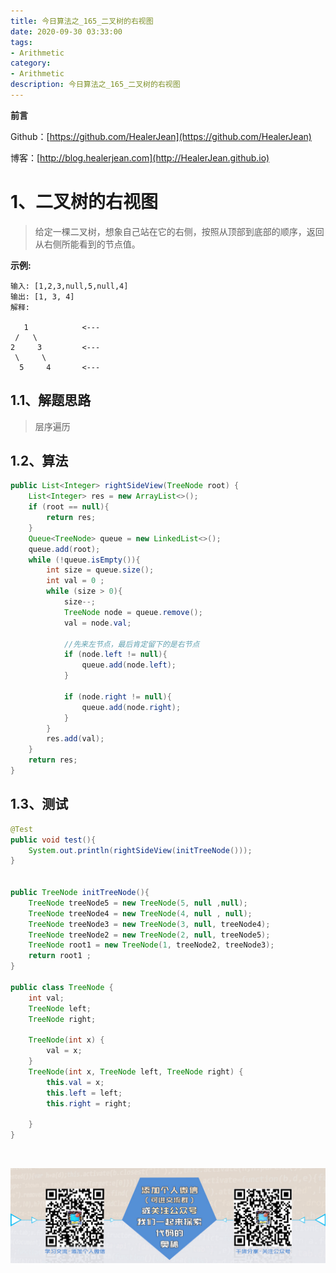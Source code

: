 ```yaml
---
title: 今日算法之_165_二叉树的右视图
date: 2020-09-30 03:33:00
tags: 
- Arithmetic
category: 
- Arithmetic
description: 今日算法之_165_二叉树的右视图
---
```


**前言**     

 Github：[https://github.com/HealerJean](https://github.com/HealerJean)         

 博客：[http://blog.healerjean.com](http://HealerJean.github.io)          



# 1、二叉树的右视图
> 给定一棵二叉树，想象自己站在它的右侧，按照从顶部到底部的顺序，返回从右侧所能看到的节点值。

**示例:**

```
输入: [1,2,3,null,5,null,4]
输出: [1, 3, 4]
解释:

   1            <---
 /   \
2     3         <---
 \     \
  5     4       <---

```



## 1.1、解题思路 

>  层序遍历



## 1.2、算法

```java
public List<Integer> rightSideView(TreeNode root) {
    List<Integer> res = new ArrayList<>();
    if (root == null){
        return res;
    }
    Queue<TreeNode> queue = new LinkedList<>();
    queue.add(root);
    while (!queue.isEmpty()){
        int size = queue.size();
        int val = 0 ;
        while (size > 0){
            size--;
            TreeNode node = queue.remove();
            val = node.val;

            //先来左节点，最后肯定留下的是右节点
            if (node.left != null){
                queue.add(node.left);
            }

            if (node.right != null){
                queue.add(node.right);
            }
        }
        res.add(val);
    }
    return res;
}
```




## 1.3、测试 

```java
@Test
public void test(){
    System.out.println(rightSideView(initTreeNode()));
}


public TreeNode initTreeNode(){
    TreeNode treeNode5 = new TreeNode(5, null ,null);
    TreeNode treeNode4 = new TreeNode(4, null , null);
    TreeNode treeNode3 = new TreeNode(3, null, treeNode4);
    TreeNode treeNode2 = new TreeNode(2, null, treeNode5);
    TreeNode root1 = new TreeNode(1, treeNode2, treeNode3);
    return root1 ;
}

public class TreeNode {
    int val;
    TreeNode left;
    TreeNode right;

    TreeNode(int x) {
        val = x;
    }
    TreeNode(int x, TreeNode left, TreeNode right) {
        this.val = x;
        this.left = left;
        this.right = right;

    }
}
```



​          

![ContactAuthor](https://raw.githubusercontent.com/HealerJean/HealerJean.github.io/master/assets/img/artical_bottom.jpg)



<link rel="stylesheet" href="https://unpkg.com/gitalk/dist/gitalk.css">

<script src="https://unpkg.com/gitalk@latest/dist/gitalk.min.js"></script> 
<div id="gitalk-container"></div>    
 <script type="text/javascript">
    var gitalk = new Gitalk({
		clientID: `1d164cd85549874d0e3a`,
		clientSecret: `527c3d223d1e6608953e835b547061037d140355`,
		repo: `HealerJean.github.io`,
		owner: 'HealerJean',
		admin: ['HealerJean'],
		id: 'nVcav384xBQHgI2u',
    });
    gitalk.render('gitalk-container');
</script> 



